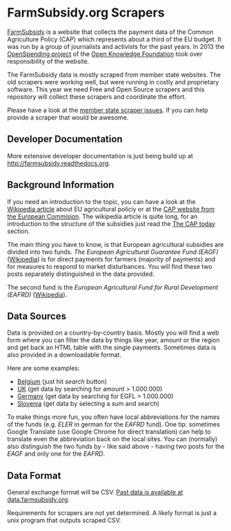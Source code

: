 FarmSubsidy.org Scrapers
========================

[FarmSubsidy](http://farmsubsidy.openspending.org/) is a website that collects the payment data of the Common Agriculture Policy (CAP) which represents about a third of the EU budget. It was run by a group of journalists and activists for the past years. In 2013 the [OpenSpending project](http://openspending.org/) of the [Open Knowledge Foundation](http://okfn.org/) took over responsibility of the website.

The FarmSubsidy data is mostly scraped from member state websites. The old scrapers were working well, but were running in costly and proprietary software. This year we need Free and Open Source scrapers and this repository will collect these scrapers and coordinate the effort.

Please have a look at the [member state scraper issues](https://github.com/openspending/farmsubsidy-scrapers/issues?labels=memberstate&page=1&state=open). If you can help provide a scraper that would be awesome.


Developer Documentation
-----------------------

More extensive developer documentation is just being build up at http://farmsubsidy.readthedocs.org.

Background Information
----------------------

If you need an introduction to the topic, you can have a look at the [Wikipedia article](https://en.wikipedia.org/wiki/Common_Agricultural_Policy) about EU agricultural policiy or at the [CAP website from the European Commision](http://ec.europa.eu/agriculture/cap-funding/index_en.htm). The wikipedia article is quite long, for an introduction to the structure of the subsidies just read the [The CAP today](https://en.wikipedia.org/wiki/Common_Agricultural_Policy#The_CAP_today) section.

The main thing you have to know, is that European agricultural subsidies are divided into two funds. *The European Agricultural Guarantee Fund (EAGF)* ([Wikipedia](https://en.wikipedia.org/wiki/European_Agricultural_Guarantee_Fund)) is for direct payments for farmers (majority of payments) and for measures to respond to market disturbances. You will find these two posts separately distinguished in the data provided.

The second fund is the *European Agricultural Fund for Rural Development (EAFRD)* ([Wikipedia](https://en.wikipedia.org/wiki/European_Agricultural_Fund_for_Rural_Development)).


Data Sources
------------

Data is provided on a country-by-country basis. Mostly you will find a web form where you can filter the data by things like year, amount or the region and get back an HTML table with the single payments. Sometimes data is also provided in a downloadable format.

Here are some examples:

* [Belgium](http://www.belpa.be/pub/EN/data.html) (just hit *search* button)
* [UK](http://cap-payments.defra.gov.uk/) (get data by searching for amount > 1.000.000)
* [Germany](http://www.agrar-fischerei-zahlungen.de/Suche) (get data by searching for EGFL > 1.000.000)
* [Slovenia](http://www.arsktrp.gov.si/si/o_agenciji/informacije_javnega_znacaja/prejemniki_sredstev/prejemniki_sredstev/) (get data by selecting a sum and search)

To make things more fun, you often have local abbreviations for the names of the funds (e.g. *ELER* in german for the *EAFRD* fund). One tip: sometimes Google Translate (use Google Chrome for direct translation) can help to translate even the abbreviation back on the local sites. You can (normally) also distinguish the two funds by - like said above - having two posts for the *EAGF* and only one for the *EAFRD*.


Data Format
-----------

General exchange format will be CSV. [Past data is available at data.farmsubsidy.org](http://data.farmsubsidy.org/).

Requirements for scrapers are not yet determined. A likely format is just a unix program that outputs scraped CSV.

